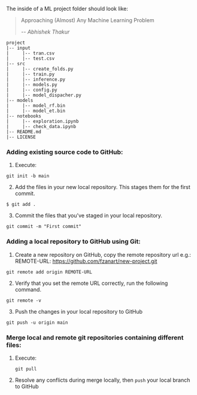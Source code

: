 The inside of a ML project folder should look like:

> Approaching (Almost) Any Machine Learning Problem
>
> -- <cite> Abhishek Thakur </cite>

```
project
|-- input
|     |-- tran.csv   
|     |-- test.csv
|-- src
|     |-- create_folds.py 
|     |-- train.py
|     |-- inference.py
|     |-- models.py
|     |-- config.py
|     |-- model_dispacher.py
|-- models
|     |-- model_rf.bin
|     |-- model_et.bin
|-- notebooks
|     |-- exploration.ipynb
|     |-- check_data.ipynb
|-- README.md
|-- LICENSE

```


### Adding existing source code to GitHub:
1. Execute:


  ```
  git init -b main
  ```

2. Add the files in your new local repository. This stages them for the first commit.  


  ```
  $ git add .
  ```

3. Commit the files that you've staged in your local repository.  


  ```
  git commit -m "First commit"
  ```


### Adding a local repository to GitHub using Git:

1. Create a new repository on GitHub, copy the remote repository url e.g.: REMOTE-URL: https://github.com/fzanart/new-project.git  


  ```
  git remote add origin REMOTE-URL
  ```

2. Verify that you set the remote URL correctly, run the following command.  


  ```
  git remote -v
  ```

3. Push the changes in your local repository to GitHub  


  ```
  git push -u origin main
  ```

### Merge local and remote git repositories containing different files:

1. Execute:  


   ```
   git pull
   ```
   
2. Resolve any conflicts during merge locally, then `push` your local branch to GitHub
